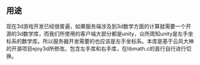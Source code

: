 ## 用途

现在3d游戏开发已经很普遍，如果服务端涉及到3d数学方面的计算就需要一个开源的3d数学库，而我们所使用的客户端大部分都是unity，众所周知unity是左手坐标系的数学库。所以服务器开发需要的也应该是左手坐标系。本库是基于云风大神的开源项目ejoy3d所修改。包含左手库和右手库，在libmath.c的首行自行进行切换。

